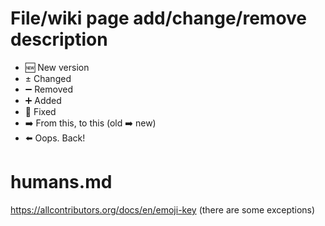 # File/wiki page add/change/remove description
- 🆕 New version
- ± Changed
- ➖ Removed
- ➕ Added
- 🔨 Fixed
- ➡️ From this, to this (old ➡️ new)
- ⬅️ Oops. Back!
# humans.md
https://allcontributors.org/docs/en/emoji-key (there are some exceptions)
